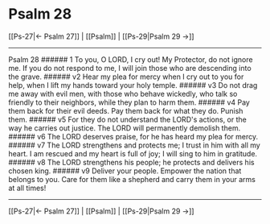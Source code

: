# Psalm 28

[[Ps-27|← Psalm 27]] | [[Psalm]] | [[Ps-29|Psalm 29 →]]
***

Psalm 28 ###### 1 To you, O LORD, I cry out! My Protector, do not ignore me. If you do not respond to me, I will join those who are descending into the grave. ###### v2 Hear my plea for mercy when I cry out to you for help, when I lift my hands toward your holy temple. ###### v3 Do not drag me away with evil men, with those who behave wickedly, who talk so friendly to their neighbors, while they plan to harm them. ###### v4 Pay them back for their evil deeds. Pay them back for what they do. Punish them. ###### v5 For they do not understand the LORD's actions, or the way he carries out justice. The LORD will permanently demolish them. ###### v6 The LORD deserves praise, for he has heard my plea for mercy. ###### v7 The LORD strengthens and protects me; I trust in him with all my heart. I am rescued and my heart is full of joy; I will sing to him in gratitude. ###### v8 The LORD strengthens his people; he protects and delivers his chosen king. ###### v9 Deliver your people. Empower the nation that belongs to you. Care for them like a shepherd and carry them in your arms at all times!

***
[[Ps-27|← Psalm 27]] | [[Psalm]] | [[Ps-29|Psalm 29 →]]
